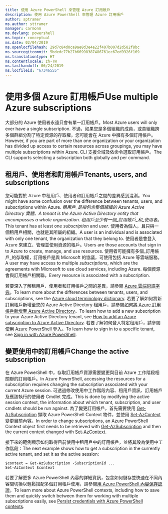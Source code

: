 ```yaml
---
title: 使用 Azure PowerShell 來管理 Azure 訂用帳戶
description: 使用 Azure PowerShell 來管理 Azure 訂用帳戶
author: sptramer
ms.author: sttramer
manager: carmonm
ms.devlang: powershell
ms.topic: conceptual
ms.date: 02/04/2019
ms.openlocfilehash: 29d7c84d0ca9ae8d3e4e22f407b007d2d582f8bc
ms.sourcegitcommit: 5bdedc77b27b66998387486761ec67ed9326f169
ms.translationtype: HT
ms.contentlocale: zh-TW
ms.lasthandoff: 06/24/2019
ms.locfileid: "67346555"
---
```

# <a name="use-multiple-azure-subscriptions"></a><span data-ttu-id="0a3bf-103">使用多個 Azure 訂用帳戶</span><span class="sxs-lookup"><span data-stu-id="0a3bf-103">Use multiple Azure subscriptions</span></span>

<span data-ttu-id="0a3bf-104">大部分的 Azure 使用者永遠只會有單一訂用帳戶。</span><span class="sxs-lookup"><span data-stu-id="0a3bf-104">Most Azure users will only ever have a single subscription.</span></span> <span data-ttu-id="0a3bf-105">不過，如果您是多個組織的成員，或貴組織跨多個群組分割了特定資源的存取權，您可能會在 Azure 中擁有多個訂用帳戶。</span><span class="sxs-lookup"><span data-stu-id="0a3bf-105">However, if you are part of more than one organization or your organization has divided up access to certain resources across groupings, you may have multiple subscriptions within Azure.</span></span> <span data-ttu-id="0a3bf-106">CLI 支援全域及依命令選取訂用帳戶。</span><span class="sxs-lookup"><span data-stu-id="0a3bf-106">The CLI supports selecting a subscription both globally and per command.</span></span>

## <a name="tenants-users-and-subscriptions"></a><span data-ttu-id="0a3bf-107">租用戶、使用者和訂用帳戶</span><span class="sxs-lookup"><span data-stu-id="0a3bf-107">Tenants, users, and subscriptions</span></span>

<span data-ttu-id="0a3bf-108">您可能對於 Azure 中租用戶、使用者和訂用帳戶之間的差異感到混淆。</span><span class="sxs-lookup"><span data-stu-id="0a3bf-108">You might have some confusion over the difference between tenants, users, and subscriptions within Azure.</span></span> <span data-ttu-id="0a3bf-109">_租用戶_是指包含整個組織的 Azure Active Directory 實體。</span><span class="sxs-lookup"><span data-stu-id="0a3bf-109">A _tenant_ is the Azure Active Directory entity that encompasses a whole organization.</span></span> <span data-ttu-id="0a3bf-110">租用戶至少有一個_訂用帳戶_和_使用者_。</span><span class="sxs-lookup"><span data-stu-id="0a3bf-110">This tenant has at least one _subscription_ and _user_.</span></span> <span data-ttu-id="0a3bf-111">使用者為個人，且只與一個租用戶相關，也就是其所屬的組織。</span><span class="sxs-lookup"><span data-stu-id="0a3bf-111">A user is an individual and is associated with only one tenant, the organization that they belong to.</span></span> <span data-ttu-id="0a3bf-112">使用者是會登入 Azure 來建立、管理並使用資源的帳戶。</span><span class="sxs-lookup"><span data-stu-id="0a3bf-112">Users are those accounts that sign in to Azure to create, manage, and use resources.</span></span>
<span data-ttu-id="0a3bf-113">使用者可能擁有多個_訂用帳戶_的存取權，訂用帳戶是與 Microsoft 的協議，可使用包括 Azure 等雲端服務。</span><span class="sxs-lookup"><span data-stu-id="0a3bf-113">A user may have access to multiple _subscriptions_, which are the agreements with Microsoft to use cloud services, including Azure.</span></span> <span data-ttu-id="0a3bf-114">每個資源會與訂用帳戶相關聯。</span><span class="sxs-lookup"><span data-stu-id="0a3bf-114">Every resource is associated with a subscription.</span></span>

<span data-ttu-id="0a3bf-115">若要深入了解租用戶、使用者和訂用帳戶之間的差異，請參閱 [Azure 雲端術語字典](/azure/azure-glossary-cloud-terminology)。</span><span class="sxs-lookup"><span data-stu-id="0a3bf-115">To learn more about the differences between tenants, users, and subscriptions, see the [Azure cloud terminology dictionary](/azure/azure-glossary-cloud-terminology).</span></span>  <span data-ttu-id="0a3bf-116">若要了解如何將新訂用帳戶新增至您的 Azure Active Directory 租用戶，請參閱[如何將 Azure 訂用帳戶新增至 Azure Active Directory](/azure/active-directory/active-directory-how-subscriptions-associated-directory)。</span><span class="sxs-lookup"><span data-stu-id="0a3bf-116">To learn how to add a new subscription to your Azure Active Directory tenant, see [How to add an Azure subscription to Azure Active Directory](/azure/active-directory/active-directory-how-subscriptions-associated-directory).</span></span>
<span data-ttu-id="0a3bf-117">若要了解如何登入特定租用戶，請參閱[使用 Azure PowerShell 登入](/powershell/azure/authenticate-azureps)。</span><span class="sxs-lookup"><span data-stu-id="0a3bf-117">To learn how to sign in to a specific tenant, see [Sign in with Azure PowerShell](/powershell/azure/authenticate-azureps).</span></span>

## <a name="change-the-active-subscription"></a><span data-ttu-id="0a3bf-118">變更使用中的訂用帳戶</span><span class="sxs-lookup"><span data-stu-id="0a3bf-118">Change the active subscription</span></span>

<span data-ttu-id="0a3bf-119">在 Azure PowerShell 中，存取訂用帳戶資源需要變更與目前 Azure 工作階段相關聯的訂用帳戶。</span><span class="sxs-lookup"><span data-stu-id="0a3bf-119">In Azure PowerShell, accessing the resources for a subscription requires changing the subscription associated with your current Azure session.</span></span>
<span data-ttu-id="0a3bf-120">可透過修改使用中工作階段內容、租用戶資訊、訂用帳戶及應該執行的使用者 Cmdlet 完成。</span><span class="sxs-lookup"><span data-stu-id="0a3bf-120">This is done by modifying the active session context, the information about which tenant, subscription, and user cmdlets should be run against.</span></span>
<span data-ttu-id="0a3bf-121">為了變更訂用帳戶，首先需要使用 [Get-AzSubscription](/powershell/module/az.accounts/get-azsubscription) 擷取 Azure PowerShell Context 物件，並使用 [Set-AzContext](/powershell/module/az.accounts/set-azcontext) 變更目前內容。</span><span class="sxs-lookup"><span data-stu-id="0a3bf-121">In order to change subscriptions, an Azure PowerShell Context object first needs to be retrieved with [Get-AzSubscription](/powershell/module/az.accounts/get-azsubscription) and then the current context changed with [Set-AzContext](/powershell/module/az.accounts/set-azcontext).</span></span>

<span data-ttu-id="0a3bf-122">接下來的範例顯示如何取得目前使用中租用戶中的訂用帳戶，並將其設為使用中工作階段：</span><span class="sxs-lookup"><span data-stu-id="0a3bf-122">The next example shows how to get a subscription in the currently active tenant, and set it as the active session:</span></span>

```powershell-interactive
$context = Get-AzSubscription -SubscriptionId ...
Set-AzContext $context
```

<span data-ttu-id="0a3bf-123">若要了解更多 Azure PowerShell 內容的詳細資訊，包含如何儲存並快速在不同內容間切換以輕鬆搭配多個訂用帳戶使用，請參閱[用 Azure PowerShell 內容保存認證](context-persistence.md)。</span><span class="sxs-lookup"><span data-stu-id="0a3bf-123">To learn more about Azure PowerShell contexts, including how to save them and quickly switch between them for working with multiple subscriptions easily, see [Persist credentials with Azure PowerShell contexts](context-persistence.md).</span></span>
